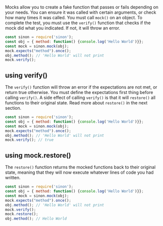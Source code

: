 Mocks allow you to create a fake function that passes or fails depending on your needs.
You can ensure it was called with certain arguments, or check how many times it was called.
You must call `mock()` on an object.
To complete the test, you must use the `verify()` function that checks if the mock did what you indicated.
If not, it will throw an error.

```javascript
const sinon = require('sinon');
const obj = { method: function() {console.log('Hello World')}};
const mock = sinon.mock(obj);
mock.expects("method").once();
obj.method(); // 'Hello World' will not print
mock.verify();
```

## using verify()

The `verify()` function will throw an error if the expectations are not met, or return true otherwise. You must define the expectations first thing before calling `verify()`. A side effect of calling `verify()` is that it will `restore()` all functions to their original state.
Read more about `restore()` in the next section.

```javascript
const sinon = require('sinon');
const obj = { method: function() {console.log('Hello World')}};
const mock = sinon.mock(obj);
mock.expects("method").once();
obj.method(); // 'Hello World' will not print
mock.verify(); // true
```

## using mock.restore()

The `restore()` function returns the mocked functions back to their original state, meaning that they will now execute whatever lines of code you had written.

```javascript
const sinon = require('sinon');
const obj = { method: function() {console.log('Hello World')}};
const mock = sinon.mock(obj);
mock.expects("method").once();
obj.method(); // 'Hello World' will not print
mock.verify();
mock.restore();
obj.method(); // Hello World
```
